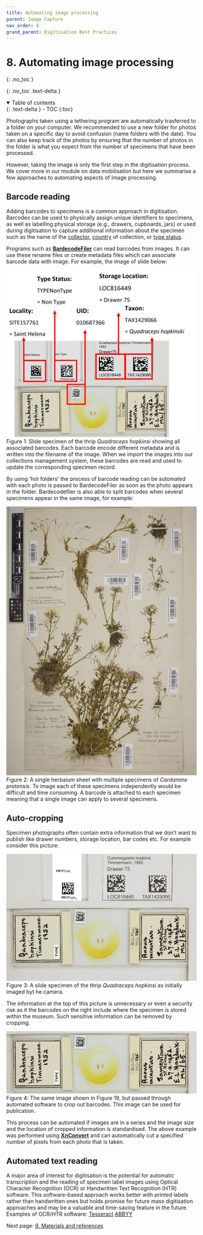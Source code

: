 ```yaml
---
title: Automating image processing
parent: Image Capture
nav_order: 8
grand_parent: Digitisation Best Practices
---
```


# 8. Automating image processing
{: .no_toc }

  {: .no_toc .text-delta }
<details open markdown="block">
  <summary>
    Table of contents
  </summary>
  {: .text-delta }
- TOC
{:toc}
</details>

Photographs taken using a tethering program are automatically trasferred to a folder on your computer. We recommended to use a new folder for photos taken on a specific day to avoid confusion (name folders with the date). You can also keep track of the photos by ensuring that the number of photos in the folder is what you expect from the number of specimens that have been processed.

However, taking the image is only the first step in the digitisation process. We cover more in our module on data mobilisation but here we summarise a few approaches to automating aspects of image processing.

## Barcode reading
Adding barcodes to specimens is a common approach in digitisation. Barcodes can be used to physically assign unique identifiers to specimens, as well as labelling physical storage (e.g., drawers, cupboards, jars) or used during digitisation to capture additional information about the specimen such as the name of the [collector](https://dwc.tdwg.org/list/#dwc_recordedBy), [country](http://rs.tdwg.org/dwc/terms/country) of collection, or [type status](http://rs.tdwg.org/dwc/terms/typeStatus).

Programs such as [**BardecodeFiler**](https://www.bardecode.com/en1/app/bardecodefiler/) can read barcodes from images. It can use these rename files or create metadata files which can associate barcode data with image. For example, the image of slide below:

![annotated barcode image](/images/Photography/annotated_barcode_image.png?raw=true)
Figure 1: Slide specimen of the thrip *Quadraceps hopkinsi* showing all associated barcodes. Each barcode encode different metadata and is written into the filename of the image. When we import the images into our collections management system, these barcodes are read and used to update the corresponding specimen record. 

By using ‘hot folders’ the process of barcode reading can be automated with each photo is passed to BardecodeFiler as soon as the photo appears in the folder. Bardecodefiler is also able to split barcodes when several specimens appear in the same image, for example:

![sheet with many barcodes](/images/Photography/many_barcode_herbarium_example.png?raw=true)
Figure 2: A single herbaium sheet with multiple specimens of *Cardamine pratensis*. To image each of these specimens independently would be difficult and time consuming. A barcode is attached to each specimen meaning that a single image can apply to several specimens.

## Auto-cropping
Specimen photographs often contain extra information that we don’t want to publish like drawer numbers, storage location, bar codes etc. For example consider this picture:

![pre cropped slide](/images/Photography/pre-cropped_slide.png?raw=true)
Figure 3: A slide specimen of the thrip *Quadraceps hopkinsi* as initially imaged byt he camera.

The information at the top of this picture is unnecessary or even a security risk as it the barcodes on the right include where the specimen is stored within the museum. Such sensitive information can be removed by cropping.

![slide post cropping](/images/Photography/cropped_slide.png?raw=true)
Figure 4: The same image shown in Figure 19, but passed through automated software to crop out barcodes. This image can be used for publication.

This process can be automated if images are in a series and the image size and the location of cropped information is standardised. The above example was performed using [**XnConvert**](https://www.xnview.com/en/xnconvert/) and can automatically cut a specified number of pixels from each photo that is taken.

## Automated text reading
A major area of interest for digitisation is the potential for automatic transcription and the reading of specimen label images using Optical Character Recognition (OCR) or Handwritten Text Recognition (HTR) software. This software-based approach works better with printed labels rather than handwritten ones but holds promise for future mass digitisation approaches and may be a valuable and time-saving feature in the future.
Examples of OCR/HTR software:
[Tesseract](https://github.com/tesseract-ocr/tesseract) 
[ABBYY](https://pdf.abbyy.com/learning-center/what-is-ocr/)

Next page: [9. Materials and references](https://dissco.github.io/SpecimenImageCapture/conclusion_and_materials.html)
